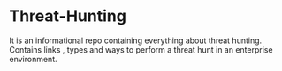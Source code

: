 # Threat-Hunting
It is an informational repo containing everything about threat hunting.
Contains links , types and ways to perform a threat hunt in an enterprise environment.
